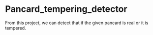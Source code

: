 # Pancard_tempering_detector
From this project, we can detect that if the given pancard is real or it is tempered. 
